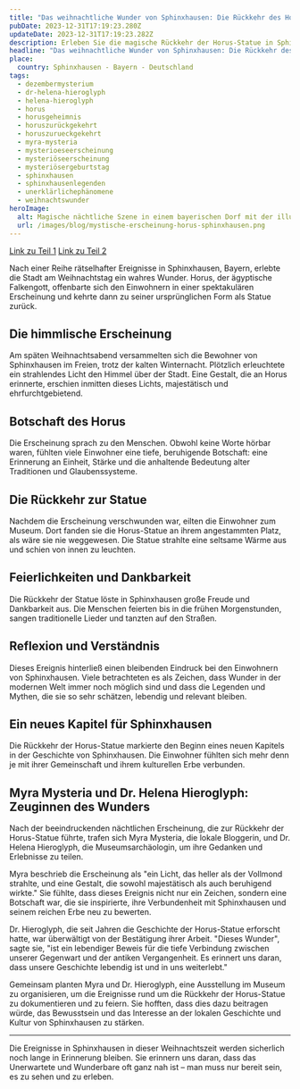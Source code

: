 ```yaml
---
title: "Das weihnachtliche Wunder von Sphinxhausen: Die Rückkehr des Horus"
pubDate: 2023-12-31T17:19:23.280Z
updateDate: 2023-12-31T17:19:23.282Z
description: Erleben Sie die magische Rückkehr der Horus-Statue in Sphinxhausen nach einer spektakulären Erscheinung am Weihnachtstag.
headline: "Das weihnachtliche Wunder von Sphinxhausen: Die Rückkehr des Horus"
place:
  country: Sphinxhausen - Bayern - Deutschland
tags:
  - dezembermysterium
  - dr-helena-hieroglyph
  - helena-hieroglyph
  - horus
  - horusgeheimnis
  - horuszurückgekehrt
  - horuszurueckgekehrt
  - myra-mysteria
  - mysterioeseerscheinung
  - mysteriöseerscheinung
  - mysteriösergeburtstag
  - sphinxhausen
  - sphinxhausenlegenden
  - unerklärlichephänomene
  - weihnachtswunder
heroImage:
  alt: Magische nächtliche Szene in einem bayerischen Dorf mit der illuminierten Horus-Statue im Zentrum des Platzes, umgeben von staunenden Dorfbewohnern, vor dem Hintergrund traditioneller bayerischer Architektur unter einem Sternenhimmel.
  url: /images/blog/mystische-erscheinung-horus-sphinxhausen.png
---
```


[Link zu Teil 1](../der-fall-der-verschwundenen-horus-statue-in-sphinxhausen)
[Link zu Teil 2](../der-fall-der-verschwundenen-horus-statue-in-sphinxhausen-teil-2)

Nach einer Reihe rätselhafter Ereignisse in Sphinxhausen, Bayern, erlebte die Stadt am Weihnachtstag ein wahres Wunder. Horus, der ägyptische Falkengott, offenbarte sich den Einwohnern in einer spektakulären Erscheinung und kehrte dann zu seiner ursprünglichen Form als Statue zurück.

## Die himmlische Erscheinung

Am späten Weihnachtsabend versammelten sich die Bewohner von Sphinxhausen im Freien, trotz der kalten Winternacht. Plötzlich erleuchtete ein strahlendes Licht den Himmel über der Stadt. Eine Gestalt, die an Horus erinnerte, erschien inmitten dieses Lichts, majestätisch und ehrfurchtgebietend.

## Botschaft des Horus

Die Erscheinung sprach zu den Menschen. Obwohl keine Worte hörbar waren, fühlten viele Einwohner eine tiefe, beruhigende Botschaft: eine Erinnerung an Einheit, Stärke und die anhaltende Bedeutung alter Traditionen und Glaubenssysteme.

## Die Rückkehr zur Statue

Nachdem die Erscheinung verschwunden war, eilten die Einwohner zum Museum. Dort fanden sie die Horus-Statue an ihrem angestammten Platz, als wäre sie nie weggewesen. Die Statue strahlte eine seltsame Wärme aus und schien von innen zu leuchten.

## Feierlichkeiten und Dankbarkeit

Die Rückkehr der Statue löste in Sphinxhausen große Freude und Dankbarkeit aus. Die Menschen feierten bis in die frühen Morgenstunden, sangen traditionelle Lieder und tanzten auf den Straßen.

## Reflexion und Verständnis

Dieses Ereignis hinterließ einen bleibenden Eindruck bei den Einwohnern von Sphinxhausen. Viele betrachteten es als Zeichen, dass Wunder in der modernen Welt immer noch möglich sind und dass die Legenden und Mythen, die sie so sehr schätzen, lebendig und relevant bleiben.

## Ein neues Kapitel für Sphinxhausen

Die Rückkehr der Horus-Statue markierte den Beginn eines neuen Kapitels in der Geschichte von Sphinxhausen. Die Einwohner fühlten sich mehr denn je mit ihrer Gemeinschaft und ihrem kulturellen Erbe verbunden.

## Myra Mysteria und Dr. Helena Hieroglyph: Zeuginnen des Wunders

Nach der beeindruckenden nächtlichen Erscheinung, die zur Rückkehr der Horus-Statue führte, trafen sich Myra Mysteria, die lokale Bloggerin, und Dr. Helena Hieroglyph, die Museumsarchäologin, um ihre Gedanken und Erlebnisse zu teilen.

Myra beschrieb die Erscheinung als "ein Licht, das heller als der Vollmond strahlte, und eine Gestalt, die sowohl majestätisch als auch beruhigend wirkte." Sie fühlte, dass dieses Ereignis nicht nur ein Zeichen, sondern eine Botschaft war, die sie inspirierte, ihre Verbundenheit mit Sphinxhausen und seinem reichen Erbe neu zu bewerten.

Dr. Hieroglyph, die seit Jahren die Geschichte der Horus-Statue erforscht hatte, war überwältigt von der Bestätigung ihrer Arbeit. "Dieses Wunder", sagte sie, "ist ein lebendiger Beweis für die tiefe Verbindung zwischen unserer Gegenwart und der antiken Vergangenheit. Es erinnert uns daran, dass unsere Geschichte lebendig ist und in uns weiterlebt."

Gemeinsam planten Myra und Dr. Hieroglyph, eine Ausstellung im Museum zu organisieren, um die Ereignisse rund um die Rückkehr der Horus-Statue zu dokumentieren und zu feiern. Sie hofften, dass dies dazu beitragen würde, das Bewusstsein und das Interesse an der lokalen Geschichte und Kultur von Sphinxhausen zu stärken.

---

Die Ereignisse in Sphinxhausen in dieser Weihnachtszeit werden sicherlich noch lange in Erinnerung bleiben. Sie erinnern uns daran, dass das Unerwartete und Wunderbare oft ganz nah ist – man muss nur bereit sein, es zu sehen und zu erleben.
